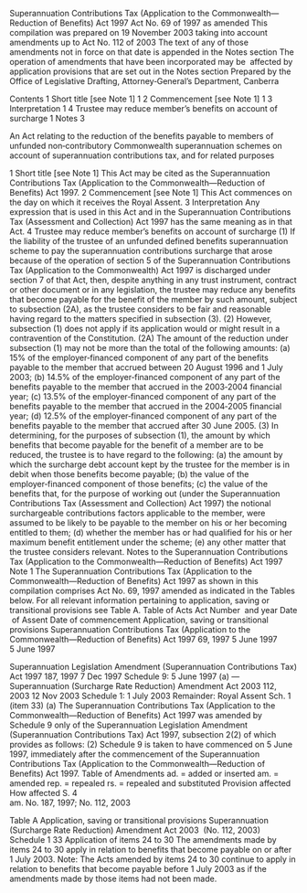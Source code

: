 
Superannuation Contributions Tax (Application to the Commonwealth—Reduction of Benefits) Act 1997
Act No. 69 of 1997 as amended
This compilation was prepared on 19 November 2003 taking into account amendments up to Act No. 112 of 2003
The text of any of those amendments not in force on that date is appended in the Notes section
The operation of amendments that have been incorporated may be  affected by application provisions that are set out in the Notes section
Prepared by the Office of Legislative Drafting, Attorney‑General’s Department, Canberra
  
  
  
Contents
1	Short title [see Note 1]	1
2	Commencement [see Note 1]	1
3	Interpretation	1
4	Trustee may reduce member’s benefits on account of surcharge	1
Notes	3

An Act relating to the reduction of the benefits payable to members of unfunded non‑contributory Commonwealth superannuation schemes on account of superannuation contributions tax, and for related purposes
  
  
1  Short title [see Note 1]
		This Act may be cited as the Superannuation Contributions Tax (Application to the Commonwealth—Reduction of Benefits) Act 1997.
2  Commencement [see Note 1]
		This Act commences on the day on which it receives the Royal Assent.
3  Interpretation
		Any expression that is used in this Act and in the Superannuation Contributions Tax (Assessment and Collection) Act 1997 has the same meaning as in that Act.
4  Trustee may reduce member’s benefits on account of surcharge
	(1)	If the liability of the trustee of an unfunded defined benefits superannuation scheme to pay the superannuation contributions surcharge that arose because of the operation of section 5 of the Superannuation Contributions Tax (Application to the Commonwealth) Act 1997 is discharged under section 7 of that Act, then, despite anything in any trust instrument, contract or other document or in any legislation, the trustee may reduce any benefits that become payable for the benefit of the member by such amount, subject to subsection (2A), as the trustee considers to be fair and reasonable having regard to the matters specified in subsection (3).
	(2)	However, subsection (1) does not apply if its application would or might result in a contravention of the Constitution.
	(2A)	The amount of the reduction under subsection (1) may not be more than the total of the following amounts:
	(a)	15% of the employer‑financed component of any part of the benefits payable to the member that accrued between 20 August 1996 and 1 July 2003;
	(b)	14.5% of the employer‑financed component of any part of the benefits payable to the member that accrued in the 2003‑2004 financial year;
	(c)	13.5% of the employer‑financed component of any part of the benefits payable to the member that accrued in the 2004‑2005 financial year;
	(d)	12.5% of the employer‑financed component of any part of the benefits payable to the member that accrued after 30 June 2005.
	(3)	In determining, for the purposes of subsection (1), the amount by which benefits that become payable for the benefit of a member are to be reduced, the trustee is to have regard to the following:
	(a)	the amount by which the surcharge debt account kept by the trustee for the member is in debit when those benefits become payable;
	(b)	the value of the employer‑financed component of those benefits;
	(c)	the value of the benefits that, for the purpose of working out (under the Superannuation Contributions Tax (Assessment and Collection) Act 1997) the notional surchargeable contributions factors applicable to the member, were assumed to be likely to be payable to the member on his or her becoming entitled to them;
	(d)	whether the member has or had qualified for his or her maximum benefit entitlement under the scheme;
	(e)	any other matter that the trustee considers relevant.
Notes to the Superannuation Contributions Tax (Application to the Commonwealth—Reduction of Benefits) Act 1997
Note 1
The Superannuation Contributions Tax (Application to the Commonwealth—Reduction of Benefits) Act 1997 as shown in this compilation comprises Act No. 69, 1997 amended as indicated in the Tables below.
For all relevant information pertaining to application, saving or transitional provisions see Table A.
Table of Acts
Act
Number  and year
Date  of Assent
Date of commencement
Application, saving or transitional provisions
Superannuation Contributions Tax (Application to the Commonwealth—Reduction of Benefits) Act 1997
69, 1997
5 June 1997
5 June 1997

Superannuation Legislation Amendment (Superannuation Contributions Tax) Act 1997
187, 1997
7 Dec 1997
Schedule 9: 5 June 1997 (a)
—
Superannuation (Surcharge Rate Reduction) Amendment Act 2003
112, 2003
12 Nov 2003
Schedule 1: 1 July 2003 Remainder: Royal Assent
Sch. 1 (item 33)
(a)	The Superannuation Contributions Tax (Application to the Commonwealth—Reduction of Benefits) Act 1997 was amended by Schedule 9 only of the Superannuation Legislation Amendment (Superannuation Contributions Tax) Act 1997, subsection 2(2) of which provides as follows:
	(2)	Schedule 9 is taken to have commenced on 5 June 1997, immediately after the commencement of the Superannuation Contributions Tax (Application to the Commonwealth—Reduction of Benefits) Act 1997.
Table of Amendments
ad. = added or inserted     am. = amended     rep. = repealed     rs. = repealed and substituted
Provision affected
How affected
S. 4	
am. No. 187, 1997; No. 112, 2003


Table A
Application, saving or transitional provisions
Superannuation (Surcharge Rate Reduction) Amendment Act 2003  (No. 112, 2003)
Schedule 1
33  Application of items 24 to 30
The amendments made by items 24 to 30 apply in relation to benefits that become payable on or after 1 July 2003.
Note:	The Acts amended by items 24 to 30 continue to apply in relation to benefits that become payable before 1 July 2003 as if the amendments made by those items had not been made.


